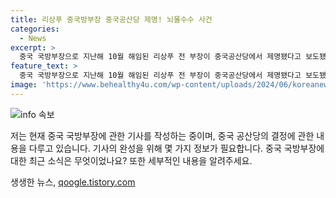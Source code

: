 ```yaml
---
title: 리상푸 중국방부장 중국공산당 제명! 뇌물수수 사건
categories:
  - News
excerpt: >
  중국 국방부장으로 지난해 10월 해임된 리상푸 전 부장이 중국공산당에서 제명됐다고 보도됐다. 중국공산당 중앙정치국은 그의 규정 위반과 뇌물수수 혐의 등을 이유로 제명 결정했다. 리 전 부장은 지난해 3월 임명됐으나, 5개월 뒤인 8월에는 이미 사퇴설이 떠돌았고, 10월에는 국방부장과 다른 중요 직책을 모두 상실했다. 이와 함께 리 전 부장의 전임자인 웨이펑허 전 국방부장에 대해서도 뇌물 수수 등의 문제를 발견해 당적 제명 처분을 내렸다.
feature_text: >
  중국 국방부장으로 지난해 10월 해임된 리상푸 전 부장이 중국공산당에서 제명됐다고 보도됐다. 중국공산당 중앙정치국은 그의 규정 위반과 뇌물수수 혐의 등을 이유로 제명 결정했다. 리 전 부장은 지난해 3월 임명됐으나, 5개월 뒤인 8월에는 이미 사퇴설이 떠돌았고, 10월에는 국방부장과 다른 중요 직책을 모두 상실했다. 이와 함께 리 전 부장의 전임자인 웨이펑허 전 국방부장에 대해서도 뇌물 수수 등의 문제를 발견해 당적 제명 처분을 내렸다.
image: 'https://www.behealthy4u.com/wp-content/uploads/2024/06/koreanews.jpg'
---
```


<p><img src="https://www.behealthy4u.com/wp-content/uploads/2024/06/koreanews.jpg" alt="info 속보" /></p>

<p>저는 현재 중국 국방부장에 관한 기사를 작성하는 중이며, 중국 공산당의 결정에 관한 내용을 다루고 있습니다. 기사의 완성을 위해 몇 가지 정보가 필요합니다. 중국 국방부장에 대한 최근 소식은 무엇이었나요? 또한 세부적인 내용을 알려주세요.</p>
생생한 뉴스, <a href="https://qoogle.tistory.com" rel="dofollow">qoogle.tistory.com</a>


